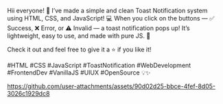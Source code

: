 Hii everyone! 👋
I’ve made a simple and clean Toast Notification system using HTML, CSS, and JavaScript! 💻
When you click on the buttons — ✅ Success, ❌ Error, or ⚠️ Invalid — a toast notification pops up!
It’s lightweight, easy to use, and made with pure JS. 🙌

Check it out and feel free to give it a ⭐ if you like it!

#HTML #CSS #JavaScript #ToastNotification #WebDevelopment #FrontendDev #VanillaJS #UIUX #OpenSource 💡✨



https://github.com/user-attachments/assets/90d02d25-bbce-4fef-8d05-3026c1929dc8

